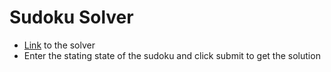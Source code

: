 # Sudoku Solver
- [Link](https://varun271099.github.io/Sudoku-solver/) to the solver
- Enter the stating state of the sudoku and click submit to get the solution
